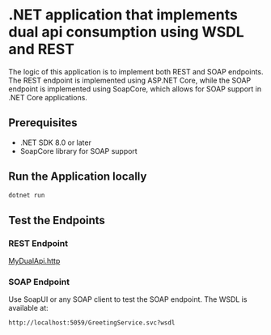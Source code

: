 # .NET application that implements dual api consumption using WSDL and REST

The logic of this application is to implement both REST and SOAP endpoints.
The REST endpoint is implemented using ASP.NET Core, while the SOAP endpoint is implemented using SoapCore, which allows for SOAP support in .NET Core applications.

## Prerequisites

- .NET SDK 8.0 or later
- SoapCore library for SOAP support

## Run the Application locally
```bash
dotnet run
```

## Test the Endpoints
### REST Endpoint
[MyDualApi.http](MyDualApi.http)
### SOAP Endpoint
Use SoapUI or any SOAP client to test the SOAP endpoint. The WSDL is available at:
```
http://localhost:5059/GreetingService.svc?wsdl
```
